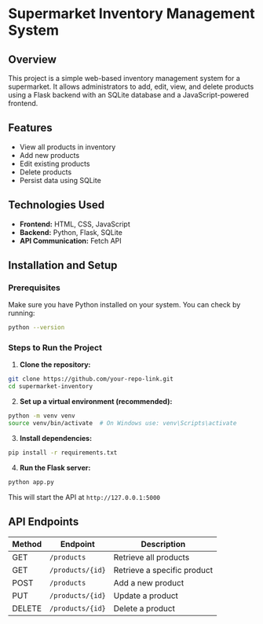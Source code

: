 # Supermarket Inventory Management System

## Overview
This project is a simple web-based inventory management system for a supermarket. It allows administrators to add, edit, view, and delete products using a Flask backend with an SQLite database and a JavaScript-powered frontend.


## Features
- View all products in inventory
- Add new products
- Edit existing products
- Delete products
- Persist data using SQLite

## Technologies Used
- **Frontend:** HTML, CSS, JavaScript
- **Backend:** Python, Flask, SQLite
- **API Communication:** Fetch API

## Installation and Setup

### Prerequisites
Make sure you have Python installed on your system. You can check by running:
```bash
python --version
```

### Steps to Run the Project
1. **Clone the repository:**
```bash
git clone https://github.com/your-repo-link.git
cd supermarket-inventory
```

2. **Set up a virtual environment (recommended):**
```bash
python -m venv venv
source venv/bin/activate  # On Windows use: venv\Scripts\activate
```

3. **Install dependencies:**
```bash
pip install -r requirements.txt
```

4. **Run the Flask server:**
```bash
python app.py
```
This will start the API at `http://127.0.0.1:5000`


## API Endpoints
| Method | Endpoint | Description |
|--------|---------|-------------|
| GET | `/products` | Retrieve all products |
| GET | `/products/{id}` | Retrieve a specific product |
| POST | `/products` | Add a new product |
| PUT | `/products/{id}` | Update a product |
| DELETE | `/products/{id}` | Delete a product |

